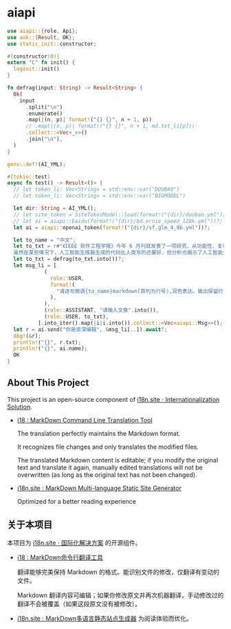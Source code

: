 # aiapi

```rust
use aiapi::{role, Api};
use aok::{Result, OK};
use static_init::constructor;

#[constructor(0)]
extern "C" fn init() {
  loginit::init()
}

fn defrag(input: String) -> Result<String> {
  Ok(
    input
      .split("\n")
      .enumerate()
      .map(|(n, p)| format!("{} {}", n + 1, p))
      // .map(|(n, p)| format!("{} {}", n + 1, md.txt_li[p]))
      .collect::<Vec<_>>()
      .join("\n"),
  )
}

genv::def!(AI_YML);

#[tokio::test]
async fn test() -> Result<()> {
  // let token_li: Vec<String> = std::env::var("DOUBAO")
  // let token_li: Vec<String> = std::env::var("BIGMODEL")

  let dir: String = AI_YML();
  // let site_token = SiteTokenModel::load(format!("{dir}/doubao.yml"))?;
  // let ai = aiapi::baidu(format!("{dir}/bd.ernie_speed_128k.yml"))?;
  let ai = aiapi::openai_token(format!("{dir}/sf.glm_4_9b.yml"))?;

  let to_name = "中文";
  let to_txt = r#"《IEEE 软件工程学报》今年 6 月刊就发表了一项研究，从功能性、复杂性与安全性等方面评估了 OpenAI 的 ChatGPT 所生成的代码。结果表明，ChatGPT 在生成功能性代码方面取得了极大的成功，成功率最低为 0.66% ，最高可达 89% ，具体要取决于任务的难度、编程语言等许多其他因素。
  虽然在某些情况下，人工智能生成器生成的代码比人类写的还要好，但分析也揭示了人工智能生成的代码存在一些安全问题。"#;
  let to_txt = defrag(to_txt.into())?;
  let msg_li = [
            (
              role::USER,
              format!(
                "请逐句微调{to_name}markdown(首列为行号),润色表达。输出保留行号,不增删换行,不添油加醋,不要破坏markdown格式和html标签。"
              ),
            ),
            (role::ASSISTANT, "请输入文章".into()),
            (role::USER, to_txt),
          ].into_iter().map(|i|i.into()).collect::<Vec<aiapi::Msg>>();
  let r = ai.send("你是资深编辑", &msg_li[..]).await?;
  dbg!(&r);
  println!("{}", r.txt);
  println!("{}", ai.name);
  OK
}
```

## About This Project

This project is an open-source component of [i18n.site ⋅ Internationalization Solution](https://i18n.site).

* [i18 : MarkDown Command Line Translation Tool](https://i18n.site/i18)

  The translation perfectly maintains the Markdown format.

  It recognizes file changes and only translates the modified files.

  The translated Markdown content is editable; if you modify the original text and translate it again, manually edited translations will not be overwritten (as long as the original text has not been changed).

* [i18n.site : MarkDown Multi-language Static Site Generator](https://i18n.site/i18n.site)

  Optimized for a better reading experience

## 关于本项目

本项目为 [i18n.site ⋅ 国际化解决方案](https://i18n.site) 的开源组件。

* [i18 :  MarkDown命令行翻译工具](https://i18n.site/i18)

  翻译能够完美保持 Markdown 的格式。能识别文件的修改，仅翻译有变动的文件。

  Markdown 翻译内容可编辑；如果你修改原文并再次机器翻译，手动修改过的翻译不会被覆盖（如果这段原文没有被修改）。

* [i18n.site : MarkDown多语言静态站点生成器](https://i18n.site/i18n.site) 为阅读体验而优化。